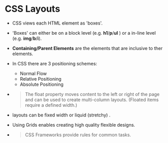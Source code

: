 # CSS Layouts
- CSS views each HTML element as 'boxes'.
- 'Boxes' can either be on a block level (e.g. **h1**/**p**/**ul** ) or a in-line level (e.g. **img**/**b**/**i**). 
- **Containing/Parent Elements** are the elements that are inclusive to ther elements.
- In CSS there are 3 positioning schemes:
  - Normal Flow
  - Relative Positioning
  - Absolute Positioning
- >The float property moves content to the left or right
of the page and can be used to create multi-column
layouts. (Floated items require a defined width.)

- layouts can be fixed width or liquid (stretchy) .
- Using Grids enables creating high quality flexible designs.
- > CSS Frameworks provide rules for common tasks.